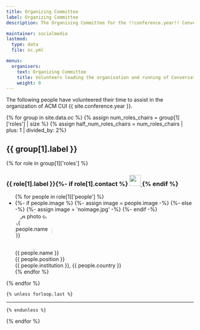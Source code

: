 ```yaml
---
title: Organizing Committee
label: Organizing Committee
description: The Organising Committee for the !!conference.year!! Conversational User Interfaces conference.

maintainer: socialmedia
lastmod:
  type: data
  file: oc.yml

menus:
  organisers:
    text: Organizing Committee
    title: Volunteers leading the organisation and running of Conversational User Interfaces !!conference.year!!
    weight: 0
---
```


<p class="text-center">
    The following people have volunteered their time to assist in the organization of ACM CUI {{ site.conference.year }}.
</p>

{% for group in site.data.oc %}
    {% assign num_roles_chairs = group[1]['roles'] | size %}
    {% assign half_num_roles_chairs = num_roles_chairs | plus: 1  | divided_by: 2%}

<div class="text-center">
    <div class="mb-0">
        <h2>{{ group[1].label }}</h2>
        {% for role in group[1]['roles'] %}
        <h3>{{ role[1].label }}{%- if role[1].contact %} <a href="{{ role[1].email }}" title="Send an email to the CUI {{ site.conference.year }} {{ role[1].label }}">
            <picture>
                <source srcset="{{ site.baseurl }}/assets/img/envelope-fill-w.svg" media="(prefers-color-scheme: dark)" width="30px" height="auto"/>
                <img src="{{ site.baseurl }}/assets/img/envelope-fill.svg" width="30px" height="auto"/>
            </picture>
        </a>{% endif %}</h3>
        <ul class="list-unstyled d-inline-block" style="min-width: 400px">
            {% for people in role[1]['people'] %}
            <li class="d-flex my-4 align-items-center mx-auto">
                <div class="flex-shrink-0">
                        {%- if people.image %}
                        {%- assign image = people.image -%}
                        {%- else -%}
                        {%- assign image = 'noimage.jpg' -%}
                        {%- endif -%}
                    <img src="{{ "/assets/img/oc/" | append: image | relative_url }}" height="auto" width="100" style="border-radius:50%" alt="A photo of {{ people.name }}" title="{{ people.name }}">
                </div>
                <div class="flex-grow-1 ms-3 text-start">
                        {{ people.name }}<br><span class="text-muted small">{{ people.position }}<br>{{ people.institution }}, {{ people.country }}</span>
                </div>
            </li>
            {% endfor %}
        </ul>
        {% endfor %}
    </div>
</div>

    {% unless forloop.last %}

 ---

    {% endunless %}

{% endfor %}
